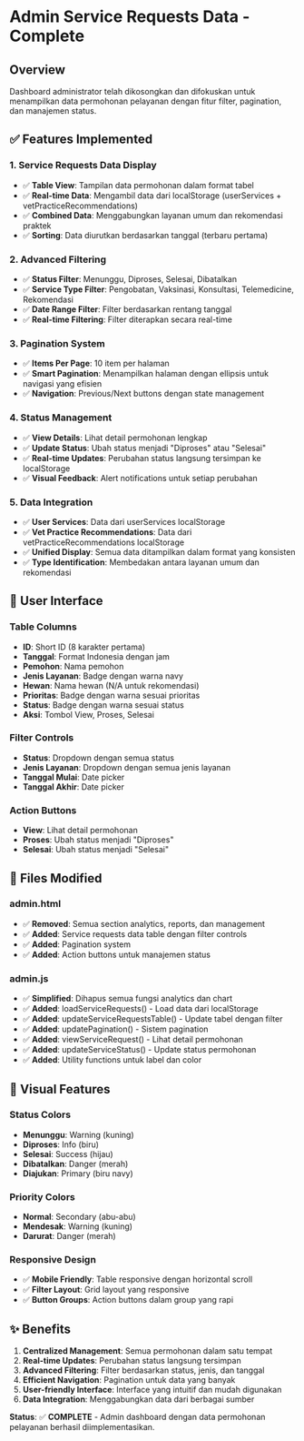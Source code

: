 # Admin Service Requests Data - Complete

## Overview
Dashboard administrator telah dikosongkan dan difokuskan untuk menampilkan data permohonan pelayanan dengan fitur filter, pagination, dan manajemen status.

## ✅ Features Implemented

### 1. **Service Requests Data Display**
- ✅ **Table View**: Tampilan data permohonan dalam format tabel
- ✅ **Real-time Data**: Mengambil data dari localStorage (userServices + vetPracticeRecommendations)
- ✅ **Combined Data**: Menggabungkan layanan umum dan rekomendasi praktek
- ✅ **Sorting**: Data diurutkan berdasarkan tanggal (terbaru pertama)

### 2. **Advanced Filtering**
- ✅ **Status Filter**: Menunggu, Diproses, Selesai, Dibatalkan
- ✅ **Service Type Filter**: Pengobatan, Vaksinasi, Konsultasi, Telemedicine, Rekomendasi
- ✅ **Date Range Filter**: Filter berdasarkan rentang tanggal
- ✅ **Real-time Filtering**: Filter diterapkan secara real-time

### 3. **Pagination System**
- ✅ **Items Per Page**: 10 item per halaman
- ✅ **Smart Pagination**: Menampilkan halaman dengan ellipsis untuk navigasi yang efisien
- ✅ **Navigation**: Previous/Next buttons dengan state management

### 4. **Status Management**
- ✅ **View Details**: Lihat detail permohonan lengkap
- ✅ **Update Status**: Ubah status menjadi "Diproses" atau "Selesai"
- ✅ **Real-time Updates**: Perubahan status langsung tersimpan ke localStorage
- ✅ **Visual Feedback**: Alert notifications untuk setiap perubahan

### 5. **Data Integration**
- ✅ **User Services**: Data dari userServices localStorage
- ✅ **Vet Practice Recommendations**: Data dari vetPracticeRecommendations localStorage
- ✅ **Unified Display**: Semua data ditampilkan dalam format yang konsisten
- ✅ **Type Identification**: Membedakan antara layanan umum dan rekomendasi

## 🎯 **User Interface**

### **Table Columns**
- **ID**: Short ID (8 karakter pertama)
- **Tanggal**: Format Indonesia dengan jam
- **Pemohon**: Nama pemohon
- **Jenis Layanan**: Badge dengan warna navy
- **Hewan**: Nama hewan (N/A untuk rekomendasi)
- **Prioritas**: Badge dengan warna sesuai prioritas
- **Status**: Badge dengan warna sesuai status
- **Aksi**: Tombol View, Proses, Selesai

### **Filter Controls**
- **Status**: Dropdown dengan semua status
- **Jenis Layanan**: Dropdown dengan semua jenis layanan
- **Tanggal Mulai**: Date picker
- **Tanggal Akhir**: Date picker

### **Action Buttons**
- **View**: Lihat detail permohonan
- **Proses**: Ubah status menjadi "Diproses"
- **Selesai**: Ubah status menjadi "Selesai"

## 📝 **Files Modified**

### **admin.html**
- ✅ **Removed**: Semua section analytics, reports, dan management
- ✅ **Added**: Service requests data table dengan filter controls
- ✅ **Added**: Pagination system
- ✅ **Added**: Action buttons untuk manajemen status

### **admin.js**
- ✅ **Simplified**: Dihapus semua fungsi analytics dan chart
- ✅ **Added**: loadServiceRequests() - Load data dari localStorage
- ✅ **Added**: updateServiceRequestsTable() - Update tabel dengan filter
- ✅ **Added**: updatePagination() - Sistem pagination
- ✅ **Added**: viewServiceRequest() - Lihat detail permohonan
- ✅ **Added**: updateServiceStatus() - Update status permohonan
- ✅ **Added**: Utility functions untuk label dan color

## 🎨 **Visual Features**

### **Status Colors**
- **Menunggu**: Warning (kuning)
- **Diproses**: Info (biru)
- **Selesai**: Success (hijau)
- **Dibatalkan**: Danger (merah)
- **Diajukan**: Primary (biru navy)

### **Priority Colors**
- **Normal**: Secondary (abu-abu)
- **Mendesak**: Warning (kuning)
- **Darurat**: Danger (merah)

### **Responsive Design**
- ✅ **Mobile Friendly**: Table responsive dengan horizontal scroll
- ✅ **Filter Layout**: Grid layout yang responsive
- ✅ **Button Groups**: Action buttons dalam group yang rapi

## ✨ **Benefits**

1. **Centralized Management**: Semua permohonan dalam satu tempat
2. **Real-time Updates**: Perubahan status langsung tersimpan
3. **Advanced Filtering**: Filter berdasarkan status, jenis, dan tanggal
4. **Efficient Navigation**: Pagination untuk data yang banyak
5. **User-friendly Interface**: Interface yang intuitif dan mudah digunakan
6. **Data Integration**: Menggabungkan data dari berbagai sumber

**Status**: ✅ **COMPLETE** - Admin dashboard dengan data permohonan pelayanan berhasil diimplementasikan.

